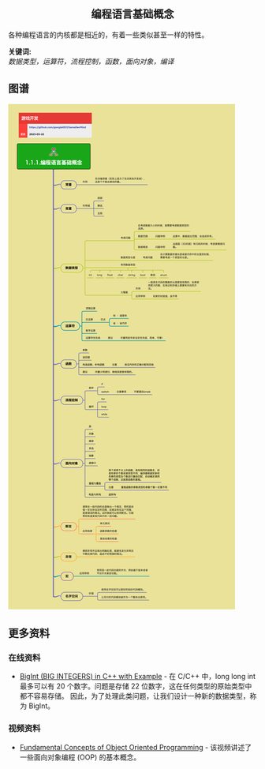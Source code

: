 <h2 align="center">编程语言基础概念</h2>
<p>
各种编程语言的内核都是相近的，有着一些类似甚至一样的特性。
</p>

**关键词:**<br/>
*数据类型，运算符，流程控制，函数，面向对象，编译*

## 图谱
![图片加载中...](../../exports/1.1.1.编程语言基础概念.png)

## 更多资料

### 在线资料
* [BigInt (BIG INTEGERS) in C++ with Example](https://www.geeksforgeeks.org/bigint-big-integers-in-c-with-example/) - 在 C/C++ 中，long long int 最多可以有 20 个数字。问题是存储 22 位数字，这在任何类型的原始类型中都不容易存储。 因此，为了处理此类问题，让我们设计一种新的数据类型，称为 BigInt。

### 视频资料
* [Fundamental Concepts of Object Oriented Programming](https://www.youtube.com/watch?v=m_MQYyJpIjg) - 该视频讲述了一些面向对象编程 (OOP) 的基本概念。